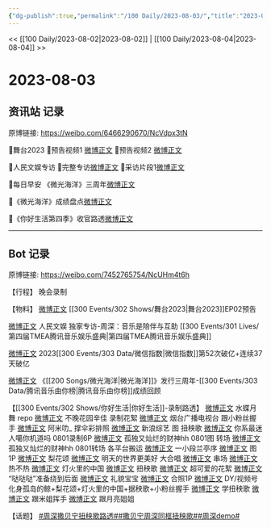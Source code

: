 ```yaml
---
{"dg-publish":true,"permalink":"/100 Daily/2023-08-03/","title":"2023-08-03","created":"2023-08-05T21:06:35.085+08:00","updated":"2023-08-25T12:59:36.827+08:00"}
---
```



<< [[100 Daily/2023-08-02\|2023-08-02]] | [[100 Daily/2023-08-04\|2023-08-04]] >>

# 2023-08-03

## 资讯站 记录

原博链接: https://weibo.com/6466290670/NcVdpx3tN

🌟舞台2023
🧊预告视频1 [微博正文](https://m.weibo.cn/6466290670/4930623405818726)
🧊预告视频2 [微博正文](https://m.weibo.cn/6466290670/4930636248779736)

🌟人民文娱专访
🧊完整专访[微博正文](https://m.weibo.cn/6466290670/4930759363923167)
🧊采访片段1[微博正文](https://m.weibo.cn/6466290670/4930678158530798)

🌟每日早安
《微光海洋》三周年[微博正文](https://m.weibo.cn/6466290670/4930581617969055)

🌟《微光海洋》成绩盘点[微博正文](https://m.weibo.cn/6466290670/4930617257233893)

🌟《你好生活第四季》收官路透[微博正文](https://m.weibo.cn/6466290670/4930736400897486)

---
## Bot 记录

原博链接: https://weibo.com/7452765754/NcUHm4t6h

【行程】
晚会录制

【物料】
[微博正文](http://weibo.com/7837775023/NcQylkZdF) [[300 Events/302 Shows/舞台2023\|舞台2023]]EP02预告

[微博正文](https://weibo.com/7362512027/NcTTzgh6L) 人民文娱 独家专访-周深：音乐是陪伴与互助 [[300 Events/301 Lives/第四届TMEA腾讯音乐娱乐盛典\|第四届TMEA腾讯音乐娱乐盛典]]

[微博正文](http://weibo.com/5637413637/NcOtjaPYC) 2023[[300 Events/303 Data/微信指数\|微信指数]]第52次破亿+连续37天破亿

[微博正文](http://weibo.com/6733257358/NcQd10pXV) 《[[200 Songs/微光海洋\|微光海洋]]》发行三周年-[[300 Events/303 Data/腾讯音乐由你榜\|腾讯音乐由你榜]]成绩回顾

【[[300 Events/302 Shows/你好生活\|你好生活]]-录制路透】
[微博正文](https://weibo.com/1905171701/NcM9DgAYT) 水蝶月舞 repo
[微博正文](http://weibo.com/1669894125/NcQmsnxNM) 不晚花园辛佳 录制花絮
[微博正文](http://weibo.com/1874271142/NcRA7y3W2) 烟台广播电视台 跟小粉丝握手
[微博正文](http://weibo.com/7491517998/NcQFHvYKJ) 阿米叻_ 撑伞彩排照
[微博正文](http://weibo.com/1878335471/NcT8cnA1D) 新浪综艺 图 扭秧歌
[微博正文](http://weibo.com/7724525486/NcTxHx6ep) 你系最迷人噶你机道吗 0801录制6P
[微博正文](http://weibo.com/5975046731/NcCvM9Q8m) 孤独又灿烂的财神hh 0801图 转场
[微博正文](http://weibo.com/5975046731/NczWbgJN7) 孤独又灿烂的财神hh 0801转场
各平台搬运
[微博正文](http://weibo.com/7495641082/NcPMuyg4O) 一小段兰亭序
[微博正文](http://weibo.com/6083110602/NcQbLwPMs) 图1P
[微博正文](http://weibo.com/5122158435/NcQm8AGQV) 梨花颂
[微博正文](http://weibo.com/5125072259/NcQQyonDM) 明天的世界更美好 大合唱
[微博正文](http://weibo.com/5125072259/NcQR7hCgL) 串场
[微博正文](http://weibo.com/2284245305/NcPVIiMtM) 热不热
[微博正文](http://weibo.com/1901459883/NcRuW7PUh) 灯火里的中国
[微博正文](http://weibo.com/5122158435/NcS54wTUP) 扭秧歌
[微博正文](http://weibo.com/5122158435/NcRXHoibs) 超可爱的花絮
[微博正文](http://weibo.com/5122158435/NcSN5o04F) “哒哒哒”准备绕到后面
[微博正文](http://weibo.com/3199780861/NcU8LAFok) 礼貌宝宝
[微博正文](http://weibo.com/5122158435/NcUvScUI3) 合照1P
[微博正文](https://weibo.com/2376221193/NcPWHeqUY) DY/视频号 化身孤岛的鲸+梨花颂+灯火里的中国+据秧歌+小粉丝握手
[微博正文](http://weibo.com/7633014126/NcUKp6Waf) 学扭秧歌
[微博正文](http://weibo.com/5125072259/NcUTm1V54) 跟米姐挥手
[微博正文](http://weibo.com/3199780861/NcUMzyLLp) 跟月亮姐姐

【话题】
[#周深撒贝宁扭秧歌路透#](https://s.weibo.com/weibo?q=%23%E5%91%A8%E6%B7%B1%E6%92%92%E8%B4%9D%E5%AE%81%E6%89%AD%E7%A7%A7%E6%AD%8C%E8%B7%AF%E9%80%8F%23)[#撒贝宁周深同框扭秧歌#](https://s.weibo.com/weibo?q=%23%E6%92%92%E8%B4%9D%E5%AE%81%E5%91%A8%E6%B7%B1%E5%90%8C%E6%A1%86%E6%89%AD%E7%A7%A7%E6%AD%8C%23)[#周深demo#](https://s.weibo.com/weibo?q=%23%E5%91%A8%E6%B7%B1demo%23)
